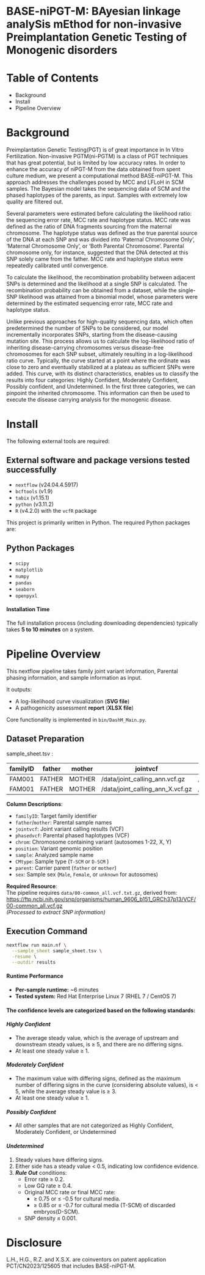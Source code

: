 # **BASE-niPGT-M: BAyesian linkage analySis mEthod for non-invasive Preimplantation Genetic Testing of Monogenic disorders**

# Table of Contents

+ Background
+ Install
+ Pipeline Overview

# Background

Preimplantation Genetic Testing(PGT) is of great importance in In Vitro Fertilization. Non-invasive PGTM(ni-PGTM) is a class of PGT techniques that has great potential, but is limited by low accuracy rates. In order to enhance the accuracy of niPGT-M from the data obtained from spent culture medium, we present a computational method BASE-niPGT-M.  This approach addresses the challenges posed by MCC and LFLoH in SCM samples. The Bayesian model takes the sequencing data of SCM and the phased haplotypes of the parents, as input. Samples with extremely low quality are filtered out.

Several parameters were estimated before calculating the likelihood ratio: the sequencing error rate, MCC rate and haplotype status. MCC rate was defined as the ratio of DNA fragments sourcing from the maternal chromosome. The haplotype status was defined as the true parental source of the DNA at each SNP and was divided into ‘Paternal Chromosome Only’, ‘Maternal Chromosome Only’, or ‘Both Parental Chromosome’. Parental chromosome only, for instance, suggested that the DNA detected at this SNP solely came from the father. MCC rate and haplotype status were repeatedly calibrated until convergence.

To calculate the likelihood, the recombination probability between adjacent SNPs is determined and the likelihood at a single SNP is calculated. The recombination probability can be obtained from a dataset, while the single-SNP likelihood was attained from a binomial model, whose parameters were determined by the estimated sequencing error rate, MCC rate and haplotype status.

Unlike previous approaches for high-quality sequencing data, which often predetermined the number of SNPs to be considered, our model incrementally incorporates SNPs, starting from the disease-causing mutation site. This process allows us to calculate the log-likelihood ratio of inheriting disease-carrying chromosomes versus disease-free chromosomes for each SNP subset, ultimately resulting in a log-likelihood ratio curve. Typically, the curve started at a point where the ordinate was close to zero and eventually stabilized at a plateau as sufficient SNPs were added. This curve, with its distinct characteristics, enables us to classify the results into four categories: Highly Confident, Moderately Confident, Possibly confident, and Undetermined. In the first three categories, we can pinpoint the inherited chromosome.  This information can then be used to execute the disease carrying analysis for the monogenic disease.

# Install

The following external tools are required:

## External software and package versions tested successfully
+ `nextflow` (v24.04.4.5917)
+ `bcftools` (v1.9)
+ `tabix` (v1.15.1)
+ `python` (v3.11.2) 
+ `R` (v4.2.0) with the `vcfR` package 

This project is primarily written in Python. The required Python packages are:

## Python Packages

+ `scipy`
+ `matplotlib`
+ `numpy`
+ `pandas`
+ `seaborn`
+ `openpyxl`

#### Installation Time

The full installation process (including downloading dependencies) typically takes **5 to 10 minutes** on a system.

# Pipeline Overview

This nextflow pipeline  takes family joint variant  information, Parental phasing information, and sample information as input.

It outputs:
- A log-likelihood curve visualization (**SVG file**)
- A pathogenicity assessment **report** (**XLSX file**)

Core functionality is implemented in `bin/DashM_Main.py`.


## Dataset Preparation
sample_sheet.tsv : 

|  familyID | father  |  mother | jointvcf  | phasedvcf  | chrom  | position  | sample  | CMtype  | parent  | sex |
| ------------ | ------------ | ------------ | ------------ | ------------ | ------------ | ------------ | ------------ | ------------ | ------------ |------------ |
|FAM001|FATHER  | MOTHER  | /data/joint_calling_ann.vcf.gz  | /data/pahsed.vcf.gz  | 1  | 436546  | SAMPLE|  T-SCM |  mother | unknown  |
|FAM001| FATHER  |   MOTHER |  /data/joint_calling_ann_X.vcf.gz |  /data/pahsed_X.vcf.gz |   X  | 436546  | SAMPLE|  T-SCM |  mother | Female|


**Column Descriptions**:
- `familyID`: Target family identifier
- `father`/`mother`: Parental sample names
- `jointvcf`: Joint variant calling results (VCF)
- `phasedvcf`: Parental phased haplotypes (VCF)
- `chrom`: Chromosome containing variant (autosomes 1-22, X, Y)
- `position`: Variant genomic position
- `sample`: Analyzed sample name
- `CMtype`: Sample type (`T-SCM`  or `D-SCM` )
- `parent`: Carrier parent (`father` or `mother`)
- `sex`: Sample sex (`Male`, `Female`, or `unknown` for autosomes)


**Required Resource**:  
The pipeline requires `data/00-common_all.vcf.txt.gz`, derived from:  
https://ftp.ncbi.nih.gov/snp/organisms/human_9606_b151_GRCh37p13/VCF/00-common_all.vcf.gz  
*(Processed to extract SNP information)*


## Execution Command
```bash
nextflow run main.nf \
  --sample_sheet sample_sheet.tsv \
  -resume \
  --outdir results
```

#### Runtime Performance

*   **Per-sample runtime:** ~6 minutes
*   **Tested system:** Red Hat Enterprise Linux 7 (RHEL 7 / CentOS 7)

#### The confidence levels are categorized based on the following standards:

#### *Highly Confident*

+ The average steady value, which is the average of upstream and downstream steady values, is ≥ 5,  and there are no differing signs.
+ At least one steady value ≥ 1.

#### *Moderately Confident*

+ The maximum value with differing signs, defined as the maximum number of differing signs in the curve (considering absolute values), is < 5, while the average steady value is ≥ 3.
+ At least one steady value ≥ 1.

#### *Possibly Confident*

+ All other samples that are not categorized as Highly Confident, Moderately Confident, or Undetermined

#### *Undetermined*

1. Steady values have differing signs.
2. Either side has a steady value < 0.5, indicating low confidence evidence.
3. ***Rule Out*** conditions:
    + Error rate ≥ 0.2.
    + Low GQ  rate ≥ 0.4.
    + Original MCC rate or final MCC rate:
        + ≥ 0.75 or ≤ -0.5 for cultural media.
        + ≥ 0.85 or ≤ -0.7 for cultural media (T-SCM) of discarded embryos(D-SCM).
    + SNP density ≤ 0.001.

# Disclosure
L.H., H.G., R.Z. and X.S.X. are coinventors on patent application PCT/CN2023/125605 that includes BASE-niPGT-M.
